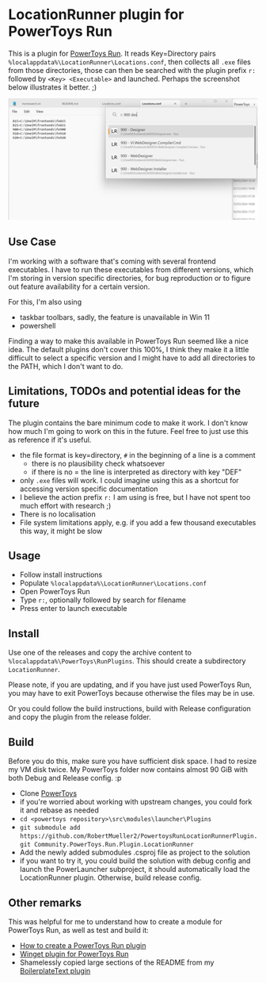 # LocationRunner plugin for PowerToys Run

This is a plugin for [PowerToys Run](https://learn.microsoft.com/windows/powertoys/run). It reads Key=Directory pairs `%localappdata%\LocationRunner\Locations.conf`, then collects all `.exe` files from those directories, those can then be searched with the plugin prefix `r:` followed by `<Key> <Executable>` and launched. Perhaps the screenshot below illustrates it better. ;)

![image](/images/Screenshot_2024-03-16_175735.png)

## Use Case

I'm working with a software that's coming with several frontend executables. I have to run these executables from different versions, which I'm storing in version specific directories, for bug reproduction or to figure out feature availability for a certain version.

For this, I'm also using

- taskbar toolbars, sadly, the feature is unavailable in Win 11
- powershell

Finding a way to make this available in PowerToys Run seemed like a nice idea. The default plugins don't cover this 100%, I think they make it a little difficult to select a specific version and I might have to add all directories to the PATH, which I don't want to do.

## Limitations, TODOs and potential ideas for the future

The plugin contains the bare minimum code to make it work. I don't know how much I'm going to work on this in the future. Feel free to just use this as reference if it's useful.

- the file format is key=directory, `#` in the beginning of a line is a comment
  - there is no plausibility check whatsoever
  - if there is no = the line is interpreted as directory with key "DEF"
- only `.exe` files will work. I could imagine using this as a shortcut for accessing version specific documentation
- I believe the action prefix `r:` I am using is free, but I have not spent too much effort with research ;)
- There is no localisation
- File system limitations apply, e.g. if you add a few thousand executables this way, it might be slow

## Usage

- Follow install instructions
- Populate `%localappdata%\LocationRunner\Locations.conf`
- Open PowerToys Run
- Type `r:`, optionally followed by search for filename
- Press enter to launch executable

## Install

Use one of the releases and copy the archive content to `%localappdata%\PowerToys\RunPlugins`. This should create a subdirectory `LocationRunner`.

Please note, if you are updating, and if you have just used PowerToys Run, you may have to exit PowerToys because otherwise the files may be in use.

Or you could follow the build instructions, build with Release configuration and copy the plugin from the release folder.

## Build

Before you do this, make sure you have sufficient disk space. I had to resize my VM disk twice. My PowerToys folder now contains almost 90 GiB with both Debug and Release config. :p

- Clone [PowerToys](https://github.com/microsoft/PowerToys)
- if you're worried about working with upstream changes, you could fork it and rebase as needed
- `cd <powertoys repository>\src\modules\launcher\Plugins`
- `git submodule add https://github.com/RobertMueller2/PowertoysRunLocationRunnerPlugin.git Community.PowerToys.Run.Plugin.LocationRunner`
- Add the newly added submodules .csproj file as project to the solution
- if you want to try it, you could build the solution with debug config and launch the PowerLauncher subproject, it should automatically load the LocationRunner plugin. Otherwise, build release config.

## Other remarks

This was helpful for me to understand how to create a module for PowerToys Run, as well as test and build it:

- [How to create a PowerToys Run plugin](https://senpai.club/how-to-create-a-powertoys-run-plugin/)
- [Winget plugin for PowerToys Run](https://github.com/bostrot/PowerToysRunPluginWinget)
- Shamelessly copied large sections of the README from my [BoilerplateText plugin](https://github.com/RobertMueller2/PowerToysRunPluginBoilerplate)


